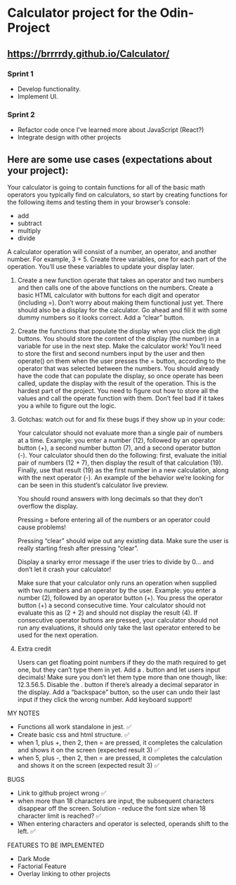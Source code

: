 # Calculator project for the Odin-Project

## https://brrrrdy.github.io/Calculator/

### Sprint 1

- Develop functionality.
- Implement UI.

### Sprint 2

- Refactor code once I've learned more about JavaScript (React?)
- Integrate design with other projects

## Here are some use cases (expectations about your project):

Your calculator is going to contain functions for all of the basic math operators you typically find on calculators, so start by creating functions for the following items and testing them in your browser’s console:
- add
- subtract
- multiply
- divide

A calculator operation will consist of a number, an operator, and another number. For example, 3 + 5. Create three variables, one for each part of the operation. You’ll use these variables to update your display later.

1. Create a new function operate that takes an operator and two numbers and then calls one of the above functions on the numbers.
    Create a basic HTML calculator with buttons for each digit and operator (including =).
        Don’t worry about making them functional just yet.
        There should also be a display for the calculator. Go ahead and fill it with some dummy numbers so it looks correct.
        Add a “clear” button.
2. Create the functions that populate the display when you click the digit buttons. You should store the content of the display (the number) in a variable for use in the next step.
    Make the calculator work! You’ll need to store the first and second numbers input by the user and then operate() on them when the user presses the = button, according to the operator that was selected between the numbers.
        You should already have the code that can populate the display, so once operate has been called, update the display with the result of the operation.
        This is the hardest part of the project. You need to figure out how to store all the values and call the operate function with them. Don’t feel bad if it takes you a while to figure out the logic.
3. Gotchas: watch out for and fix these bugs if they show up in your code:
        
    Your calculator should not evaluate more than a single pair of numbers at a time. Example: you enter a number (12), followed by an operator button (+), a second number button (7), and a second operator button (-). Your calculator should then do the following: first, evaluate the initial pair of numbers (12 + 7), then display the result of that calculation (19). Finally, use that result (19) as the first number in a new calculation, along with the next operator (-). An example of the behavior we’re looking for can be seen in this student’s calculator live preview.
    
    You should round answers with long decimals so that they don’t overflow the display.
    
    Pressing = before entering all of the numbers or an operator could cause problems!
    
    Pressing “clear” should wipe out any existing data. Make sure the user is really starting fresh after pressing “clear”.
    
    Display a snarky error message if the user tries to divide by 0… and don’t let it crash your calculator!
    
    Make sure that your calculator only runs an operation when supplied with two numbers and an operator by the user. Example: you enter a number (2), followed by an operator button (+). You press the operator button (+) a second consecutive time. Your calculator should not evaluate this as (2 + 2) and should not display the result (4). If consecutive operator buttons are pressed, your calculator should not run any evaluations, it should only take the last operator entered to be used for the next operation.

4. Extra credit

    Users can get floating point numbers if they do the math required to get one, but they can’t type them in yet. Add a . button and let users input decimals! Make sure you don’t let them type more than one though, like: 12.3.56.5. Disable the . button if there’s already a decimal separator in the display.
    Add a “backspace” button, so the user can undo their last input if they click the wrong number.
    Add keyboard support!


MY NOTES

- Functions all work standalone in jest. ✅
- Create basic css and html structure. ✅
- when 1, plus +, then 2, then = are pressed, it completes the calculation and shows it on the screen (expected result 3) ✅
- when 5, plus -, then 2, then = are pressed, it completes the calculation and shows it on the screen (expected result 3) ✅

BUGS

- Link to github project wrong ✅
- when more than 18 characters are input, the subsequent characters disappear off the screen. Solution - reduce the font size when 18 character limit is reached? ✅
- When entering characters and operator is selected, operands shift to the left. ✅

FEATURES TO BE IMPLEMENTED

- Dark Mode
- Factorial Feature
- Overlay linking to other projects
